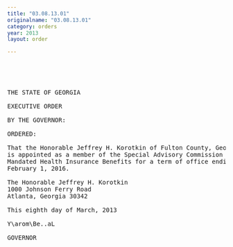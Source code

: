 ```yaml
---
title: "03.08.13.01"
originalname: "03.08.13.01"
category: orders
year: 2013
layout: order

---
```

<pre>
   

  

THE STATE OF GEORGIA

EXECUTIVE ORDER

BY THE GOVERNOR:

ORDERED:

That the Honorable Jeffrey H. Korotkin of Fulton County, Georgia,
is appointed as a member of the Special Advisory Commission on
Mandated Health Insurance Benefits for a term of office ending
February 1, 2016.

The Honorable Jeffrey H. Korotkin
1000 Johnson Ferry Road
Atlanta, Georgia 30342

This eighth day of March, 2013

Y\arom\Be..aL

GOVERNOR

</pre>
